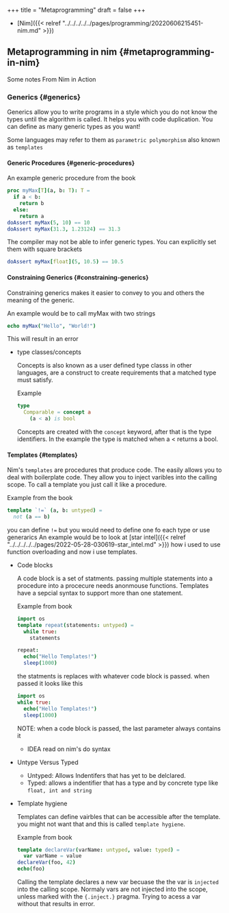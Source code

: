 +++
title = "Metaprogramming"
draft = false
+++

-   [Nim]({{< relref "../../../../../pages/programming/20220606215451-nim.md" >}})


## Metaprogramming in nim {#metaprogramming-in-nim}

Some notes From Nim in Action


### Generics {#generics}

Generics allow you to write programs in a style which you do not know the types until the algorithm is called.
It helps you with code duplication.
You can define as many generic types as you want!

Some languages may refer to them as `parametric polymorphism` also known as `templates`


#### Generic Procedures {#generic-procedures}

An example generic procedure from the book

```nim
proc myMax[T](a, b: T): T =
  if a < b:
    return b
  else:
    return a
doAssert myMax(5, 10) == 10
doAssert myMax(31.3, 1.23124) == 31.3
```

The compiler may not be able to infer generic types. You can explicitly set them with square brackets

```nim
doAssert myMax[float](5, 10.5) == 10.5
```


#### Constraining Generics {#constraining-generics}

Constraining generics makes it easier to convey to you and others the meaning of the generic.

An example would be to call myMax with two strings

```nim
echo myMax("Hello", "World!")
```

This will result in an error

<!--list-separator-->

-  type classes/concepts

    Concepts is also known as a user defined type classs in other languages, are a construct to create requirements that a matched type must satisfy.

    Example

    ```nim
    type
      Comparable = concept a
        (a < a) is bool
    ```

    Concepts are created with the `concept` keyword, after that is the type identifiers.
    In the example the type is matched when a &lt; returns a bool.


#### Templates {#templates}

Nim's `templates` are procedures that produce code. The easily allows you to deal with boilerplate code.
They allow you to inject varibles into the calling scope.
To call a template you just call it like a procedure.

Example from the book

```nim
template `!=` (a, b: untyped) =
  not (a == b)
```

you can define `!=` but you would need to define one fo each type or use generarics
An example would be to look at [star intel]({{< relref "../../../../../pages/2022-05-28-030619-star_intel.md" >}}) how i used to use function overloading and now i use templates.

<!--list-separator-->

-  Code blocks

    A code block is a set of statments. passing multiple statements into a procedure into a procecure needs anonmouse functions.
    Templates have a sepcial syntax to support more than one statement.

    Example from book

    ```nim
    import os
    template repeat(statements: untyped) =
      while true:
        statements

    repeat:
      echo("Hello Templates!")
      sleep(1000)
    ```

    the statments is replaces with whatever code block is passed. when passed it looks like this

    ```nim
    import os
    while true:
      echo("Hello Templates!")
      sleep(1000)
    ```

    NOTE: when a code block is passed, the last parameter always contains it

    <!--list-separator-->

    - <span class="org-todo todo IDEA">IDEA</span>  read on nim's do syntax

<!--list-separator-->

-  Untype Versus Typed

    -   Untyped: Allows Indentifers that has yet to be delclared.
    -   Typed: allows a indentifier that has a type and by concrete type like `float, int and string`

<!--list-separator-->

-  Template hygiene

    Templates can define vairbles that can be accessible after the template.
    you might not want that and this is called `template hygiene`.

    Example from book

    ```nim
    template declareVar(varName: untyped, value: typed) =
      var varName = value
    declareVar(foo, 42)
    echo(foo)
    ```

    Calling the template declares a new var becuase the the var is `injected` into the calling scope.
    Normaly vars are not injected into the scope, unless marked with the `{.inject.}` pragma.
    Trying to acess a var without that results in error.
